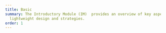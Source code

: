 ```yaml
---
title: Basic
summary: The Introductory Module (IM)  provides an overview of key aspects  of
  lightweight design and strategies.
order: 1
---
```


